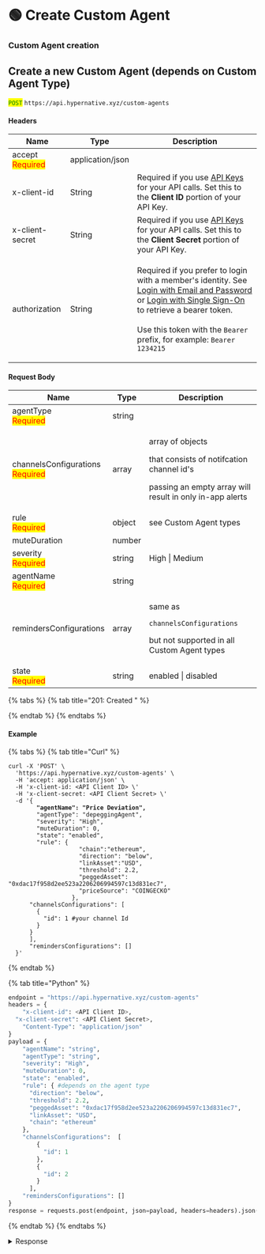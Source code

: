 # 🟢 Create Custom Agent

### Custom Agent creation

## Create a new Custom Agent (depends on Custom Agent Type)

<mark style="color:green;">`POST`</mark> `https://api.hypernative.xyz/custom-agents`

#### Headers

| Name                                     | Type             | Description                                                                                                                                                                                                                                                                                                                                             |
| ---------------------------------------- | ---------------- | ------------------------------------------------------------------------------------------------------------------------------------------------------------------------------------------------------------------------------------------------------------------------------------------------------------------------------------------------------- |
| accept<br /><mark style="color:red;">Required</mark> | application/json |                                                                                                                                                                                                                                                                                                                                                         |
| x-client-id                              | String           | Required if you use [API Keys](../account/api-keys.md) for your API calls. Set this to the **Client ID** portion of your API Key.                                                                                                                                                                                                                       |
| x-client-secret                          | String           | Required if you use [API Keys](../account/api-keys.md) for your API calls. Set this to the **Client Secret** portion of your API Key.                                                                                                                                                                                                                   |
| authorization                            | String           | <p>Required if you prefer to login with a member's identity. See <a href="../account/login.md">Login with Email and Password</a> or <a href="../account/login-with-single-sign-on.md">Login with Single Sign-On</a> to retrieve a bearer token.<br><br>Use this token with the <code>Bearer</code> prefix, for example: <code>Bearer 1234215</code></p> |

#### Request Body

| Name                                                     | Type   | Description                                                                                                                            |
| -------------------------------------------------------- | ------ | -------------------------------------------------------------------------------------------------------------------------------------- |
| agentType<br /><mark style="color:red;">Required</mark>              | string |                                                                                                                                        |
| channelsConfigurations<br /><mark style="color:red;">Required</mark> | array  | <p>array of objects</p><p>that consists of notifcation channel id's</p><p>passing an empty array will result in only in-app alerts</p> |
| rule<br /><mark style="color:red;">Required</mark>                   | object | see Custom Agent types                                                                                                                 |
| muteDuration                                             | number |                                                                                                                                        |
| severity<br /><mark style="color:red;">Required</mark>               | string | High \| Medium                                                                                                                         |
| agentName<br /><mark style="color:red;">Required</mark>              | string |                                                                                                                                        |
| remindersConfigurations                                  | array  | <p>same as</p><p><code>channelsConfigurations</code></p><p>but not supported in all Custom Agent types</p>                             |
| state<br /><mark style="color:red;">Required</mark>                  | string | enabled \| disabled                                                                                                                    |

{% tabs %}
{% tab title="201: Created " %}

{% endtab %}
{% endtabs %}

#### Example

{% tabs %}
{% tab title="Curl" %}
<pre class="language-bash"><code class="lang-bash">curl -X 'POST' \
  'https://api.hypernative.xyz/custom-agents' \
  -H 'accept: application/json' \
  -H 'x-client-id: &#x3C;API Client ID> \'
  -H 'x-client-secret: &#x3C;API Client Secret> \'
  -d '{
<strong>        "agentName": "Price Deviation",
</strong>        "agentType": "depeggingAgent",
        "severity": "High",
        "muteDuration": 0,
        "state": "enabled",
        "rule": {
                    "chain":"ethereum",
                    "direction": "below",
                    "linkAsset":"USD",
                    "threshold": 2.2,
                    "peggedAsset": "0xdac17f958d2ee523a2206206994597c13d831ec7",
                    "priceSource": "COINGECKO"
                  },
      "channelsConfigurations": [
        {
          "id": 1 #your channel Id
        }
      }
      ],
      "remindersConfigurations": []
  }'
</code></pre>
{% endtab %}

{% tab title="Python" %}
```python
endpoint = "https://api.hypernative.xyz/custom-agents"
headers = {
    "x-client-id": <API Client ID>,
  "x-client-secret": <API Client Secret>,
    "Content-Type": "application/json"
}
payload = {
    "agentName": "string",
    "agentType": "string",
    "severity": "High",
    "muteDuration": 0,
    "state": "enabled",
    "rule": { #depends on the agent type
      "direction": "below",
      "threshold": 2.2,
      "peggedAsset": "0xdac17f958d2ee523a2206206994597c13d831ec7",
      "linkAsset": "USD",
      "chain": "ethereum"
    },
    "channelsConfigurations":  [
        {
          "id": 1
        },
        {
          "id": 2
        }
      ],
    "remindersConfigurations": []
}
response = requests.post(endpoint, json=payload, headers=headers).json()
```
{% endtab %}
{% endtabs %}

<details>

<summary>Response</summary>

```json
{
  "id": 0,
  "agentName": "string",
  "agentType": "string",
  "severity": "string",
  "muteDuration": 0,
  "state": "enabled",
  "rule": {},
  "alertPolicies": [
    {
      "id": 1,
      "channelsConfigurations": [
        {
          "id": 1,
          "name": "Webhook-1",
          "type": "Webhook",
          "configuration": {
            "value": "https://mywebhook.com",
            "headers": [
              {
                "key": "header1",
                "value": "value1"
              },
              {
                "key": "header2",
                "value": "value2"
              }
            ]
          },
          "createdByUserId": 1,
          "createdBy": "",
          "createdAt": "2023-06-25T09:11:01.504Z",
          "updatedAt": "2023-10-22T12:01:56.320Z",
          "channelsAlertPolicies": [],
          "remindersAlertPolicies": []
        },
        {
          "id": 2,
          "name": "Webhook-2",
          "type": "Webhook",
          "configuration": {
            "value": "https://mywebhook.com",
            "headers": [
              {
                "key": "header1",
                "value": "value1"
              },
              {
                "key": "header2",
                "value": "value2"
              }
            ]
          },
          "createdByUserId": 1,
          "createdBy": "",
          "createdAt": "2023-06-25T09:11:01.504Z",
          "updatedAt": "2023-10-22T12:01:56.320Z",
          "channelsAlertPolicies": [],
          "remindersAlertPolicies": []
        }
      ],
      "remindersConfigurations": [],
      "categories": [
        "Governance"
      ],
      "severities": [
        "Info"
      ],
      "typeIds": [
        "string"
      ],
      "watchlists": [
        "string"
      ]
    }
  ],
  "alertsTagsStats": [
    {
      "name": "All",
      "count": 0
    }
  ],
  "createdByUserId": 0,
  "createdBy": "string",
  "createdAt": "2023-06-11T14:16:29.532Z",
  "updatedAt": "2023-06-11T14:16:29.532Z",
  "lastTriggered": "2023-06-11T14:16:29.532Z"
}
```

</details>
